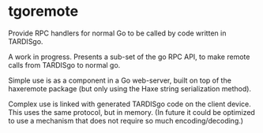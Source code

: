# tgoremote
Provide RPC handlers for normal Go to be called by code written in TARDISgo.

A work in progress. Presents a sub-set of the go RPC API, to make remote calls from TARDISgo to normal go.

Simple use is as a component in a Go web-server, built on top of the haxeremote package (but only using the Haxe string serialization method). 

Complex use is linked with generated TARDISgo code on the client device. This uses the same protocol, but in memory. (In future it could be optimized to use a mechanism that does not require so much encoding/decoding.) 


